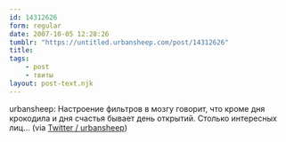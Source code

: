 ```yaml
---
id: 14312626
form: regular
date: 2007-10-05 12:28:26
tumblr: "https://untitled.urbansheep.com/post/14312626"
title:
tags:
    - post
    - твиты
layout: post-text.njk
---
```


<p>urbansheep: Настроение фильтров в мозгу говорит, что кроме дня крокодила и дня счастья бывает день открытий. Столько интересных лиц&hellip; (via <a href="http://twitter.com/urbansheep/statuses/313724712">Twitter / urbansheep</a>)</p>

